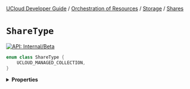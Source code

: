 [UCloud Developer Guide](/docs/developer-guide/README.md) / [Orchestration of Resources](/docs/developer-guide/orchestration/README.md) / [Storage](/docs/developer-guide/orchestration/storage/README.md) / [Shares](/docs/developer-guide/orchestration/storage/shares.md)

# `ShareType`


[![API: Internal/Beta](https://img.shields.io/static/v1?label=API&message=Internal/Beta&color=red&style=flat-square)](/docs/developer-guide/core/api-conventions.md)



```kotlin
enum class ShareType {
    UCLOUD_MANAGED_COLLECTION,
}
```

<details>
<summary>
<b>Properties</b>
</summary>

<details>
<summary>
<code>UCLOUD_MANAGED_COLLECTION</code>
</summary>





</details>



</details>


